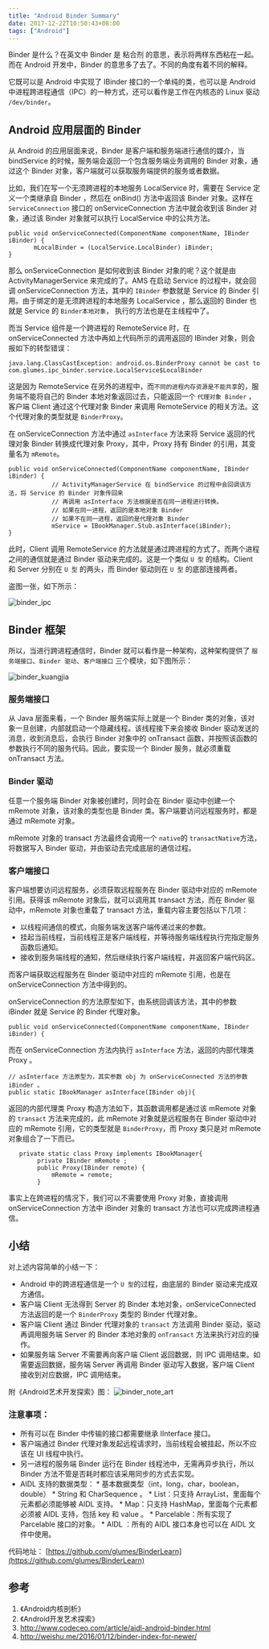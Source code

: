 ```yaml
---
title: "Android Binder Summary"
date: 2017-12-22T10:50:43+08:00
tags: ["Android"]
---
```




Binder 是什么？在英文中 Binder 是 粘合剂 的意思，表示将两样东西粘在一起。而在 Android 开发中，Binder 的意思多了去了。不同的角度有着不同的解释。

它既可以是 Android 中实现了 IBinder 接口的一个单纯的类，也可以是 Android 中进程跨进程通信（IPC）的一种方式，还可以看作是工作在内核态的 Linux 驱动 `/dev/binder`。

<!--more-->

## Android 应用层面的 Binder
从 Android 的应用层面来说，Binder 是客户端和服务端进行通信的媒介，当 bindService 的时候，服务端会返回一个包含服务端业务调用的 Binder 对象，通过这个 Binder 对象，客户端就可以获取服务端提供的服务或者数据。

比如，我们在写一个无须跨进程的本地服务 LocalService 时，需要在 Service 定义一个类继承自 Binder ，然后在 onBind() 方法中返回该 Binder 对象。这样在 `ServiceConnection` 接口的 onServiceConnection 方法中就会收到该 Binder 对象，通过该 Binder 对象就可以执行 LocalService 中的公共方法。

```
public void onServiceConnected(ComponentName componentName, IBinder iBinder) {
       mLocalBinder = (LocalService.LocalBinder) iBinder;
}
```

那么 onServiceConnection 是如何收到该 Binder 对象的呢？这个就是由 ActivityManagerService 来完成的了。AMS 在启动 Service 的过程中，就会回调 
onServiceConnection 方法，其中的 `IBinder` 参数就是 Service 的 Binder 引用。由于绑定的是无须跨进程的本地服务 LocalService ，那么返回的 Binder 也就是 Service 的 `Binder本地对象`， 执行的方法也是在主线程中了。


而当 Service 组件是一个跨进程的 RemoteService 时，在 onServiceConnected 方法中再如上代码所示的调用返回的 IBinder 对象，则会报如下的转型错误：
```
java.lang.ClassCastException: android.os.BinderProxy cannot be cast to com.glumes.ipc_binder.service.LocalService$LocalBinder
```

这是因为 RemoteService 在另外的进程中，而`不同的进程内存资源是不能共享`的，服务端不能将自己的 Binder 本地对象返回过去，只能返回一个 `代理对象 Binder` ，客户端 Client 通过这个代理对象 Binder 来调用 RemoteService 的相关方法。这个代理对象的类型就是 `BinderProxy`。

在 onServiceConnection 方法中通过 `asInterface` 方法来将 Service 返回的代理对象 Binder 转换成代理对象 Proxy，其中，Proxy 持有 Binder 的引用，其变量名为 `mRemote`。
```
public void onServiceConnected(ComponentName componentName, IBinder iBinder) {
            // ActivityManagerService 在 bindService 的过程中会回调该方法，将 Service 的 Binder 对象传回来
            // 再调用 asInterface 方法根据是否在同一进程进行转换。
            // 如果在同一进程，返回的是本地对象 Binder 
            // 如果不在同一进程，返回的是代理对象 Binder
            mService = IBookManager.Stub.asInterface(iBinder);
}
```

此时，Client 调用 RemoteService 的方法就是通过跨进程的方式了。而两个进程之间的通信就是通过 Binder 驱动来完成的。这是一个类似 `U 型` 的结构。Client 和 Server 分别在 `U 型` 的两头，而 Binder 驱动则在 `U 型` 的底部连接两者。

盗图一张，如下所示：


![binder_ipc](http://7xqe3m.com1.z0.glb.clouddn.com/blog-binder_ipc.png)

## Binder 框架

所以，当进行跨进程通信时，Binder 就可以看作是一种架构，这种架构提供了 `服务端接口`、`Binder 驱动`、`客户端接口` 三个模块，如下图所示：

![binder_kuangjia](http://7xqe3m.com1.z0.glb.clouddn.com/blog-binder_kuangjia.png)


### 服务端接口

从 Java 层面来看，一个 Binder 服务端实际上就是一个 Binder 类的对象，该对象一旦创建，内部就启动一个隐藏线程。该线程接下来会接收 Binder 驱动发送的消息，收到消息后，会执行 Binder 对象中的 onTransact 函数，并按照该函数的参数执行不同的服务代码。因此，要实现一个 Binder 服务，就必须重载 onTransact 方法。


### Binder 驱动

任意一个服务端 Binder 对象被创建时，同时会在 Binder 驱动中创建一个 mRemote 对象，该对象的类型也是 Binder 类。客户端要访问远程服务时，都是通过 mRemote 对象。

mRemote 对象的 transact 方法最终会调用一个 `native`的 `transactNative`方法，将数据写入 Binder 驱动，并由驱动去完成底层的通信过程。

### 客户端接口

客户端想要访问远程服务，必须获取远程服务在 Binder 驱动中对应的 mRemote 引用。获得该 mRemote 对象后，就可以调用其 transact 方法，而在 Binder 驱动中，mRemote 对象也重载了 transact 方法，重载内容主要包括以下几项：

*	以线程间通信的模式，向服务端发送客户端传递过来的参数。
*	挂起当前线程，当前线程正是客户端线程，并等待服务端线程执行完指定服务函数后通知。
*	接收到服务端线程的通知，然后继续执行客户端线程，并返回客户端代码区。


而客户端获取远程服务在 Binder 驱动中对应的 mRemote 引用，也是在 onServiceConnection 方法中得到的。

onServiceConnection 的方法原型如下，由系统回调该方法，其中的参数 iBinder 就是 Service 的 Binder 代理对象。

```
public void onServiceConnected(ComponentName componentName, IBinder iBinder) {
```
而在 onServiceConnection 方法内执行 `asInterface` 方法，返回的内部代理类 Proxy 。
```
// asInterface 方法原型为，其实参数 obj 为 onServiceConnected 方法的参数 iBinder 。
public static IBookManager asInterface(IBinder obj){
```
返回的内部代理类 Proxy 构造方法如下，其函数调用都是通过该 mRemote 对象的 `transact` 方法来完成的，此 mRemote 对象就是远程服务在 Binder 驱动中对应的 mRemote 引用，它的类型就是 `BinderProxy`，而 Proxy 类只是对 mRemote 对象组合了一下而已。

```
   private static class Proxy implements IBookManager{
        private IBinder mRemote ;
        public Proxy(IBinder remote) {
            mRemote = remote;
        }
```

事实上在跨进程的情况下，我们可以不需要使用 Proxy 对象，直接调用 onServiceConnection 方法中 iBinder 对象的 transact 方法也可以完成跨进程通信。



## 小结

对上述内容简单的小结一下：

*	Android 中的跨进程通信是一个 `U 型`的过程，由底层的 Binder 驱动来完成双方通信。
*	客户端 Client 无法得到 Server 的 Binder 本地对象，onServiceConnected 方法返回的是一个 `BinderProxy` 类型的 Binder 代理对象。
*	客户端 Client 通过 Binder 代理对象的 `transact` 方法调用 Binder 驱动，驱动再调用服务端 Server 的 Binder 本地对象的 `onTransact` 方法来执行对应的操作。
*	如果服务端 Server 不需要再向客户端 Client 返回数据，则 IPC 调用结束。如需要返回数据，服务端 Server 再调用 Binder 驱动写入数据，客户端 Client 接收到对应数据，IPC 调用结束。

附《Android艺术开发探索》图：
![binder_note_art](http://7xqe3m.com1.z0.glb.clouddn.com/blog-binder_note_art.png)

### 注意事项：

*	所有可以在 Binder 中传输的接口都需要继承 IInterface 接口。
*	客户端通过 Binder 代理对象发起远程请求时，当前线程会被挂起，所以不应该在 UI 线程中执行。
*	另一进程的服务端 Binder 运行在 Binder 线程池中，无需再异步执行，所以 Binder 方法不管是否耗时都应该采用同步的方式去实现。
*	 AIDL 支持的数据类型：
	*	基本数据类型（int，long，char，boolean，double）
	*	String 和 CharSequence 。
	*	List：只支持 ArrayList，里面每个元素都必须能够被 AIDL 支持。
	*	Map：只支持 HashMap，里面每个元素都必须被 AIDL 支持，包括 key 和 value 。
	*	Parcelable：所有实现了 Parcelable 接口的对象。
	*	AIDL ：所有的 AIDL 接口本身也可以在 AIDL 文件中使用。

代码地址：
[https://github.com/glumes/BinderLearn](https://github.com/glumes/BinderLearn)

## 参考

1. 《Android内核剖析》
2. 《Android开发艺术探索》
3. http://www.codeceo.com/article/aidl-android-binder.html
4. http://weishu.me/2016/01/12/binder-index-for-newer/